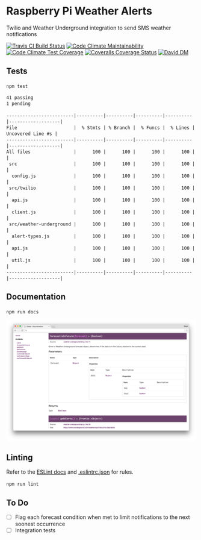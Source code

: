 # Raspberry Pi Weather Alerts
Twilio and Weather Underground integration to send SMS weather notifications

[![Travis CI Build Status](https://travis-ci.org/john-goldsmith/rpi-wind-alerts.svg?branch=master)](https://travis-ci.org/john-goldsmith/rpi-wind-alerts)
[![Code Climate Maintainability](https://api.codeclimate.com/v1/badges/373d61ec523888da1663/maintainability)](https://codeclimate.com/github/john-goldsmith/rpi-wind-alerts/maintainability)
[![Code Climate Test Coverage](https://api.codeclimate.com/v1/badges/373d61ec523888da1663/test_coverage)](https://codeclimate.com/github/john-goldsmith/rpi-wind-alerts/test_coverage)
[![Coveralls Coverage Status](https://coveralls.io/repos/github/john-goldsmith/rpi-wind-alerts/badge.svg?branch=master)](https://coveralls.io/github/john-goldsmith/rpi-wind-alerts?branch=master)
[![David DM](https://david-dm.org/john-goldsmith/rpi-wind-alerts.svg)](https://david-dm.org/john-goldsmith/rpi-wind-alerts)

## Tests

`npm test`

```
41 passing
1 pending

-------------------------|----------|----------|----------|----------|-------------------|
File                     |  % Stmts | % Branch |  % Funcs |  % Lines | Uncovered Line #s |
-------------------------|----------|----------|----------|----------|-------------------|
All files                |      100 |      100 |      100 |      100 |                   |
 src                     |      100 |      100 |      100 |      100 |                   |
  config.js              |      100 |      100 |      100 |      100 |                   |
 src/twilio              |      100 |      100 |      100 |      100 |                   |
  api.js                 |      100 |      100 |      100 |      100 |                   |
  client.js              |      100 |      100 |      100 |      100 |                   |
 src/weather-underground |      100 |      100 |      100 |      100 |                   |
  alert-types.js         |      100 |      100 |      100 |      100 |                   |
  api.js                 |      100 |      100 |      100 |      100 |                   |
  util.js                |      100 |      100 |      100 |      100 |                   |
-------------------------|----------|----------|----------|----------|-------------------|
```

## Documentation

`npm run docs`

![](./images/jsdoc.png)

## Linting
Refer to the [ESLint docs](https://eslint.org/docs/rules/) and [.eslintrc.json](./.eslintrc.json) for rules.

`npm run lint`

## To Do
- [ ] Flag each forecast condition when met to limit notifications to the next soonest occurrence
- [ ] Integration tests
